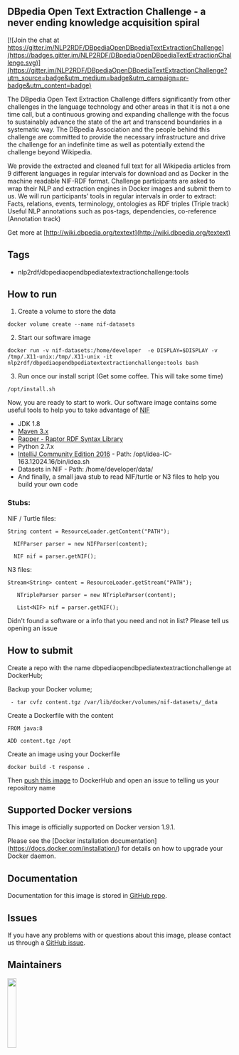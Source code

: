 ## DBpedia Open Text Extraction Challenge - a never ending knowledge acquisition spiral

[![Join the chat at https://gitter.im/NLP2RDF/DBpediaOpenDBpediaTextExtractionChallenge](https://badges.gitter.im/NLP2RDF/DBpediaOpenDBpediaTextExtractionChallenge.svg)](https://gitter.im/NLP2RDF/DBpediaOpenDBpediaTextExtractionChallenge?utm_source=badge&utm_medium=badge&utm_campaign=pr-badge&utm_content=badge)

The DBpedia Open Text Extraction Challenge differs significantly from other challenges in the language technology and other areas in that it is not a one time call, but a continuous growing and expanding challenge with the focus to sustainably advance the state of the art and transcend boundaries in a systematic way. The DBpedia Association and the people behind this challenge are committed to provide the necessary infrastructure and drive the challenge for an indefinite time as well as potentially extend the challenge beyond Wikipedia. 

We provide the extracted and cleaned full text for all Wikipedia articles from 9 different languages in regular intervals for download and as Docker in the machine readable NIF-RDF format. Challenge participants are asked to wrap their NLP and extraction engines in Docker images and submit them to us. We will run participants’ tools in regular intervals in order to extract: 
Facts, relations, events, terminology, ontologies as RDF triples (Triple track)
Useful NLP annotations such as pos-tags, dependencies, co-reference (Annotation track)


Get more at [http://wiki.dbpedia.org/textext](http://wiki.dbpedia.org/textext)


## Tags 

  - nlp2rdf/dbpediaopendbpediatextextractionchallenge:tools

## How to run


1) Create a volume to store the data

``docker volume create --name nif-datasets``

2) Start our software image 

``docker run -v nif-datasets:/home/developer  -e DISPLAY=$DISPLAY -v /tmp/.X11-unix:/tmp/.X11-unix -it nlp2rdf/dbpediaopendbpediatextextractionchallenge:tools bash``

3) Run once our install script (Get some coffee. This will take some time)

``/opt/install.sh``

Now, you are ready to start to work. Our software image contains some useful tools to help you to take advantage of [NIF](https://site.nlp2rdf.org/)
  
  
* JDK 1.8
* [Maven 3.x](http://maven.apache.org/)
* [Rapper - Raptor RDF Syntax Library](http://librdf.org/raptor/)
* Python 2.7.x 
* [IntelliJ Community Edition 2016](https://www.jetbrains.com/idea/) - Path: /opt/idea-IC-163.12024.16/bin/idea.sh 
* Datasets in NIF - Path:  /home/developer/data/
* And finally, a small java stub to read NIF/turtle or N3 files to help you build your own code 


### Stubs:

NIF / Turtle files:

```
String content = ResourceLoader.getContent("PATH");

  NIFParser parser = new NIFParser(content);
  
  NIF nif = parser.getNIF();
```  


N3 files:

```
Stream<String> content = ResourceLoader.getStream("PATH");

   NTripleParser parser = new NTripleParser(content);

   List<NIF> nif = parser.getNIF();
```   



 Didn't found a software or a info that you need and not in list? Please tell us opening an issue


## How to submit


Create a repo with the name dbpediaopendbpediatextextractionchallenge at DockerHub;


Backup your Docker volume;

```
 - tar cvfz content.tgz /var/lib/docker/volumes/nif-datasets/_data
```


Create a Dockerfile with the content

```
FROM java:8

ADD content.tgz /opt
```

Create an image using your Dockerfile

``` 
docker build -t response .

```

Then [push this image](https://docs.docker.com/engine/getstarted/step_six/) to DockerHub and open an issue to telling us your repository name



## Supported Docker versions
This image is officially supported on Docker version 1.9.1.

Please see the [Docker installation documentation] (https://docs.docker.com/installation/) for details on how to upgrade your Docker daemon.

## Documentation

Documentation for this image is stored in [GitHub repo](https://github.com/NLP2RDF/DBpediaOpenDBpediaTextExtractionChallenge/wiki).

## Issues
If you have any problems with or questions about this image, please contact us through a [GitHub issue](https://github.com/NLP2RDF/DBpediaOpenDBpediaTextExtractionChallenges).


## Maintainers

<a href="http://infai.org"><img src="http://infai.org/de/Aktuelles/files?get=10_jahre_infai_gold.PNG" align="left" height="20%" width="20%" ></a>


